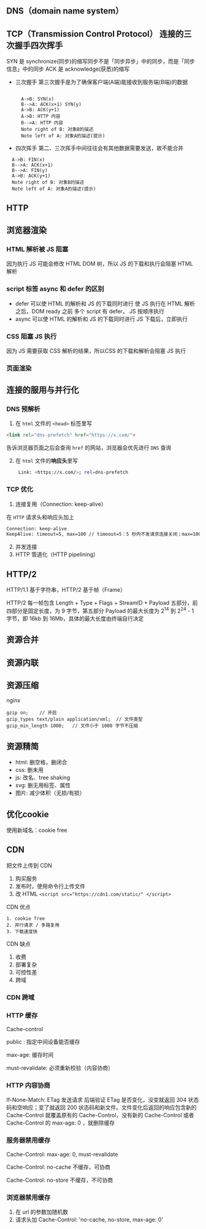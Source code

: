 ## DNS（domain name system）



## TCP（Transmission Control Protocol） 连接的三次握手四次挥手
SYN 是 synchronize(同步)的缩写同步不是「同步异步」中的同步，而是「同步信息」中的同步
ACK 是 acknowledge(获悉)的缩写

- 三次握手
  第三次握手是为了确保客户端(A端)能接收到服务端(B端)的数据
  
  ```sequence
  
    A->B: SYN(x)
    B-->A: ACK(x+1) SYN(y)
    A->B: ACK(y+1)
    A->B: HTTP 内容
    B-->A: HTTP 内容
    Note right of B: 对象B的描述
    Note left of A: 对象A的描述(提示)
  ```
  
- 四次挥手
  第二、三次挥手中间往往会有其他数据需要发送，故不能合并

```sequence
  A->B: FIN(x)
  B-->A: ACK(x+1)
  B-->A: FIN(y)
  A->B: ACK(y+1)
  Note right of B: 对象B的描述
  Note left of A: 对象A的描述(提示)
```

## HTTP

## 浏览器渲染
### HTML 解析被 JS 阻塞
因为执行 JS 可能会修改 HTML DOM 树，所以 JS 的下载和执行会阻塞 HTML 解析

### script 标签 async 和 defer 的区别
- defer 
  可以使 HTML 的解析和 JS 的下载同时进行
  使 JS 执行在 HTML 解析之后，DOM ready 之前
  多个 script 有 defer，  JS 按顺序执行
- async
  可以使 HTML 的解析和 JS 的下载同时进行
  JS 下载后，立即执行

### CSS 阻塞 JS 执行
因为 JS 需要获取 CSS 解析的结果，所以CSS 的下载和解析会阻塞 JS 执行

### 页面渲染



## 连接的服用与并行化

### DNS 预解析

1. 在 `html` 文件的 `<head>` 标签里写

  ``` html
  <link rel="dns-prefetch" href="https://x.com/">	
  ```

  告诉浏览器页面之后会查询 `href` 的网站，浏览器会优先进行 `DNS` 查询

2. 在 `html` 文件的**响应头**里写

   ``` sh
    Link: <https://x.com/>; rel=dns-prefetch

### TCP 优化

1. 连接复用（Connection: keep-alive）

  在 `HTTP` 请求头和响应头加上

  ``` sh
  Connection: keep-alive
  KeepAlive: timeout=5, max=100	// timeout=5：5 秒内不发请求连接关闭；max=100 指请求最多相应 100 次
  ```

2. 并发连接
3. HTTP 管道化（HTTP pipelining）

## HTTP/2

HTTP/1.1 基于字符串，HTTP/2 基于帧（Frame）

HTTP/2 每一帧包含 Length + Type + Flags + StreamID + Payload 五部分，前四部分是固定长度，为 9 字节，第五部分 Payload 的最大长度为 2<sup>14</sup> 到 2<sup>24</sup> - 1 字节，即 16kb 到 16Mb，具体的最大长度由终端自行决定

## 资源合并

## 资源内联



## 资源压缩

nginx

```
gzip on;	// 开启
gzip_types text/plain application/xml;	// 文件类型
gzip_min_length 1000;	// 文件小于 1000 字节不压缩
```



## 资源精简

- html: 删空格，删闭合
- css: 删未用
- js: 改名、tree shaking
- svg: 删无用标签、属性
- 图片: 减少体积（无损/有损）

## 优化cookie

使用新域名：cookie free

## CDN

把文件上传到 CDN

1. 购买服务
2. 发布时，使用命令行上传文件
3. 改 HTML `<script src="https://cdn1.com/static/" </script>`

CDN 优点

 	1. cookie free
 	2. 并行请求 / 多路复用
 	3. 下载速度快

CDN 缺点

1. 收费
2. 部署复杂
3. 可控性差
4. 跨域

### CDN 跨域



### HTTP 缓存

Cache-control

public : 指定中间设备能否缓存

max-age: 缓存时间

must-revalidate: 必须重新校验（内容协商）



### HTTP 内容协商

If-None-Match: ETag 发送请求 后端验证 ETag 是否变化，没变就返回 304 状态码和空响应；变了就返回 200 状态码和新文件。文件变化后返回的响应包含新的 Cache-Control 就覆盖原有的 Cache-Control，没有新的 Cache-Control 或者 Cache-Control 的 max-age: 0 ，就删除缓存

### 服务器禁用缓存

Cache-Control: max-age: 0, must-revalidate

Cache-Control: no-cache 不缓存，可协商

Cache-Control: no-store 不缓存，不可协商


### 浏览器禁用缓存

1. 在 url 的参数加随机数
2. 请求头加 Cache-Control: 'no-cache, no-store, max-age: 0'


